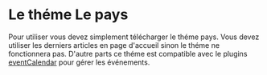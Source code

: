 # Le théme Le pays

Pour utiliser vous devez simplement télécharger le théme pays.
Vous devez utiliser les derniers articles en page d'accueil sinon le théme ne fonctionnera pas. 
D'autre parts ce théme est compatible avec le plugins [eventCalendar](https://fr.wordpress.org/plugins/the-events-calendar/) pour gérer les événements.
